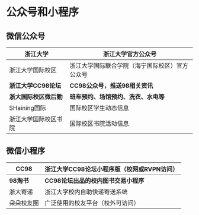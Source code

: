# 公众号和小程序

## 微信公众号

|浙江大学                     |   浙江大学官方公众号|
|-|-|
|浙江大学国际校区             |   浙江大学国际联合学院（海宁国际校区）官方公众号|
|**浙江大学CC98论坛** | **CC98公众号，推送98相关资讯** |
| **浙大国际校区微后勤** | **班车预约、场馆预约、洗衣、水电等** |
| SHaining国际 | 国际校区学生动态信息 |
| 浙江大学国际校区书院 | 国际校区书院活动信息 |

## 微信小程序

|	CC98	  | 浙江大学CC98论坛小程序版（校网或RVPN访问） |
|-|-|
| **98淘书** | **CC98论坛出品的校内图书交易小程序**       |
|	浙大寄递	| 浙江大学校内自助快递寄送系统 |
|	朵朵校友圈| 广泛使用的校友平台（校外可访问） |
